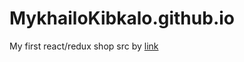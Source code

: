# MykhailoKibkalo.github.io
My first react/redux shop
src by [link](https://github.com/MykhailoKibkalo/OWU_React/tree/MikeShop/owu-react)
